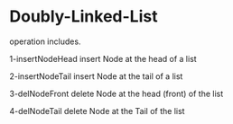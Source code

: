 # Doubly-Linked-List

operation includes.

1-insertNodeHead
  insert Node at the head of a list
  
2-insertNodeTail
  insert Node at the tail of a list
  
3-delNodeFront
  delete Node at the head (front) of the list
  
4-delNodeTail
  delete Node at the Tail of the list
